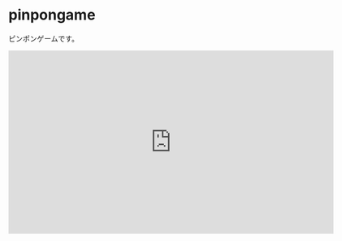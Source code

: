 # pinpongame

ピンポンゲームです。


<iframe width="640" height="360" src="https://www.youtube.com/embed/fP0l1nvtnnM" frameborder="0" allow="autoplay; encrypted-media" allowfullscreen></iframe>

